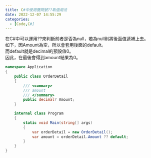 ```yaml
---
title: C#中使用雙問號??取值用法
date: 2022-12-07 14:55:29
categories:  
  - [Code,C#]
---
```

在C#中可以運用??來判斷前者是否為null，若為null則將後面值遞補上去。  
如下，因Amount為空，所以會套用後面的default。  
而default就是decimal的預設值0。  
因此，在最後會得到amount結果為0。
```csharp
namespace Application
{
    public class OrderDetail
    {
        /// <summary>
        /// amount
        /// </summary>
        public decimal? Amount;
    }

    internal class Program
    {
        static void Main(string[] args)
        {
            var orderDetail = new OrderDetail();
            var amount = orderDetail.Amount ?? default;
        }
    }
}
```